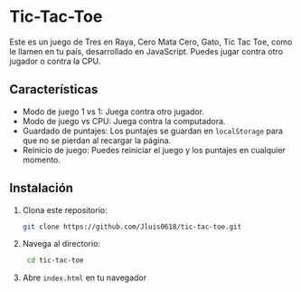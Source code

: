 # Tic-Tac-Toe

Este es un juego de Tres en Raya, Cero Mata Cero, Gato, Tic Tac Toe, como le llamen en tu país, desarrollado en JavaScript. Puedes jugar contra otro jugador o contra la CPU.

## Características

- Modo de juego 1 vs 1: Juega contra otro jugador.
- Modo de juego vs CPU: Juega contra la computadora.
- Guardado de puntajes: Los puntajes se guardan en `localStorage` para que no se pierdan al recargar la página.
- Reinicio de juego: Puedes reiniciar el juego y los puntajes en cualquier momento.

## Instalación

1. Clona este repositorio:

   ```bash
   git clone https://github.com/Jluis0618/tic-tac-toe.git
   
2. Navega al directorio:

   ```bash
    cd tic-tac-toe
   
3. Abre `index.html` en tu navegador
   
